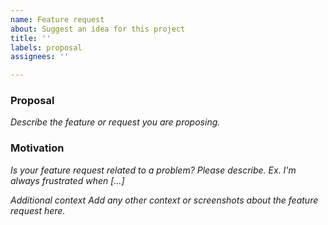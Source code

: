```yaml
---
name: Feature request
about: Suggest an idea for this project
title: ''
labels: proposal
assignees: ''

---
```


### Proposal
*Describe the feature or request you are proposing.*

### Motivation
*Is your feature request related to a problem? Please describe.*
*Ex. I'm always frustrated when [...]*

*Additional context*
*Add any other context or screenshots about the feature request here.*
